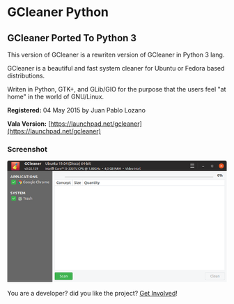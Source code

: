 # GCleaner Python
## GCleaner Ported To Python 3

This version of GCleaner is a rewriten version of GCleaner in Python 3 lang.

GCleaner is a beautiful and fast system cleaner for Ubuntu or Fedora based distributions.

Writen in Python, GTK+, and GLib/GIO for the purpose that the users feel "at home" in the world of GNU/Linux.

__Registered:__ 04 May 2015 by Juan Pablo Lozano

__Vala Version:__ [https://launchpad.net/gcleaner](https://launchpad.net/gcleaner)


### Screenshot

![alt text](https://raw.githubusercontent.com/gcleaner/gcleaner-python/master/screenshots/gcleaner_stable_1.png "stable_1 version of GCleaner")

You are a developer? did you like the project? [Get Involved](https://gcleaner.github.io/get_involved)!

